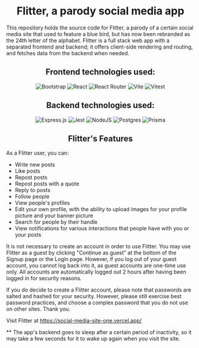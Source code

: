 <h1 align="center">Flitter, a parody social media app</h1>

<p>
    This repository holds the source code for Flitter, a parody of a certain social media site that used to feature a blue bird, but has now been rebranded as the 24th letter of the alphabet. Flitter is a full stack web app with a separated frontend and backend; it offers client-side rendering and routing, and fetches data from the backend when needed.
</p>

<h2 align="center">
    Frontend technologies used:
</h2>

<div align="center">

![Bootstrap](https://img.shields.io/badge/Bootstrap-7952B3?logo=bootstrap&logoColor=fff) ![React](https://img.shields.io/badge/React-%2320232a.svg?logo=react&logoColor=%2361DAFB) ![React Router](https://img.shields.io/badge/React_Router-CA4245?logo=react-router&logoColor=white) ![Vite](https://img.shields.io/badge/Vite-646CFF?logo=vite&logoColor=fff) ![Vitest](https://img.shields.io/badge/Vitest-6E9F18?logo=vitest&logoColor=fff)

</div>


<h2 align="center">
    Backend technologies used:
</h2>

<div align="center">

![Express.js](https://img.shields.io/badge/Express.js-%23404d59.svg?logo=express&logoColor=%2361DAFB) ![Jest](https://img.shields.io/badge/Jest-C21325?logo=jest&logoColor=fff) ![NodeJS](https://img.shields.io/badge/Node.js-6DA55F?logo=node.js&logoColor=white) ![Postgres](https://img.shields.io/badge/Postgres-%23316192.svg?logo=postgresql&logoColor=white) ![Prisma](https://img.shields.io/badge/Prisma-2D3748?logo=prisma&logoColor=white)

</div>

<h2 align="center">Flitter's Features</h2>

<p>
    As a Flitter user, you can:
    <ul>
        <li>Write new posts</li>
        <li>Like posts</li>
        <li>Repost posts</li>
        <li>Repost posts with a quote</li>
        <li>Reply to posts</li>
        <li>Follow people</li>
        <li>View people's profiles</li>
        <li>Edit your own profile, with the ability to upload images for your profile picture and your banner picture</li>
        <li>Search for people by their handle</li>
        <li>View notifications for various interactions that people have with you or your posts</li>
    </ul>
</p>

It is not necessary to create an account in order to use Flitter. You may use Flitter as a guest by clicking "Continue as guest" at the bottom of the Signup page or the Login page. However, if you log out of your guest account, you cannot log back into it, as guest accounts are one-time use only. All accounts are automatically logged out 2 hours after having been logged in for security reasons. 

If you do decide to create a Flitter account, please note that passwords are salted and hashed for your security. However, please still exercise best password practices, and choose a complex password that you do not use on other sites. Thank you.

Visit Flitter at https://social-media-site-one.vercel.app/

** The app's backend goes to sleep after a certain period of inactivity, so it may take a few seconds for it to wake up again when you visit the site.